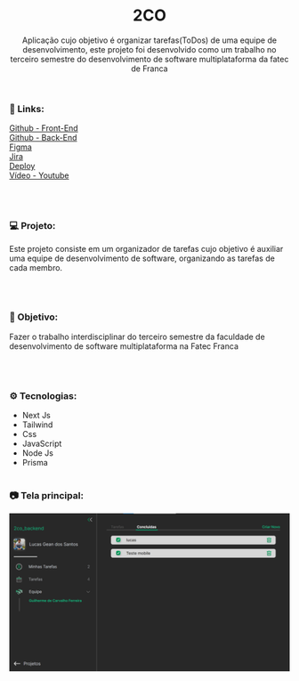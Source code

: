 <h1 align="center">2CO</h1>
<p align="center">Aplicação cujo objetivo é organizar tarefas(ToDos) de uma equipe de desenvolvimento, este projeto foi desenvolvido como um trabalho no terceiro semestre do desenvolvimento de software multiplataforma da fatec de Franca</p> <br />

### 🔗 Links:
<a href="https://github.com/LucasTKP/2co">Github - Front-End</a></br>
<a href="https://github.com/LucasTKP/2co_backend">Github - Back-End</a></br>
<a href="https://www.figma.com/file/mKneVxql3uZ310w4NwqvF1/Untitled?type=design&node-id=0%3A1&mode=design&t=efgT8jDNLr4FjZoB-1">Figma</a></br>
<a href="https://cayksite123.atlassian.net/jira/software/c/projects/P2CO/boards/3?atlOrigin=eyJpIjoiNjEyOTYyMzE3NTUxNDU4ZTlhNTQxYmY3ZmZjYTVkZDMiLCJwIjoiaiJ9">Jira</a></br>
<a href="https://2co-sigma.vercel.app">Deploy</a></br>
<a href="https://youtu.be/zkxGZEQU-gM">Vídeo - Youtube</a></br>

</br>
</br>

### 💻 Projeto:

Este projeto consiste em um organizador de tarefas cujo objetivo é auxiliar uma equipe de desenvolvimento de software, organizando as tarefas de cada membro.

<br /> <br />

### 🎯 Objetivo:

Fazer o trabalho interdisciplinar do terceiro semestre da faculdade de desenvolvimento de software multiplataforma na Fatec Franca

<br /> <br />

### ⚙️ Tecnologias:

- Next Js
- Tailwind
- Css
- JavaScript
- Node Js
- Prisma
  <br /> <br />

### 📷 Tela principal:
<div align="center">
  <a href="https://projectdoctorcare.vercel.app/">
    <img src="imageProject.png" alt="Preview 2CO">
  </a>
</div>

<br />
